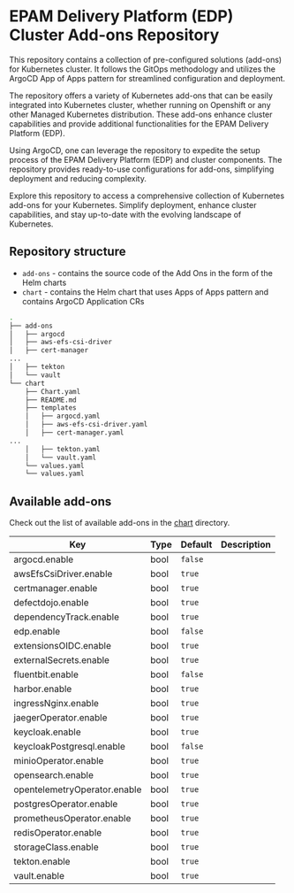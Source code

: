 # EPAM Delivery Platform (EDP) Cluster Add-ons Repository

This repository contains a collection of pre-configured solutions (add-ons) for Kubernetes cluster. It follows the GitOps methodology and utilizes the ArgoCD App of Apps pattern for streamlined configuration and deployment.

The repository offers a variety of Kubernetes add-ons that can be easily integrated into Kubernetes cluster, whether running on Openshift or any other Managed Kubernetes distribution. These add-ons enhance cluster capabilities and provide additional functionalities for the EPAM Delivery Platform (EDP).

Using ArgoCD, one can leverage the repository to expedite the setup process of the EPAM Delivery Platform (EDP) and cluster components. The repository provides ready-to-use configurations for add-ons, simplifying deployment and reducing complexity.

Explore this repository to access a comprehensive collection of Kubernetes add-ons for your Kubernetes. Simplify deployment, enhance cluster capabilities, and stay up-to-date with the evolving landscape of Kubernetes.

## Repository structure

* `add-ons` - contains the source code of the Add Ons in the form of the Helm charts
* `chart` - contains the Helm chart that uses Apps of Apps pattern and contains ArgoCD Application CRs

```bash
.
├── add-ons
│   ├── argocd
│   ├── aws-efs-csi-driver
│   ├── cert-manager
...
│   ├── tekton
│   └── vault
└── chart
    ├── Chart.yaml
    ├── README.md
    ├── templates
    │   ├── argocd.yaml
    │   ├── aws-efs-csi-driver.yaml
    │   ├── cert-manager.yaml
...
    │   ├── tekton.yaml
    │   └── vault.yaml
    └── values.yaml
    └── values.yaml
```

## Available add-ons

Check out the list of available add-ons in the [chart](./chart/README.md) directory.

| Key | Type | Default | Description |
|-----|------|---------|-------------|
| argocd.enable | bool | `false` |  |
| awsEfsCsiDriver.enable | bool | `true` |  |
| certmanager.enable | bool | `true` |  |
| defectdojo.enable | bool | `true` |  |
| dependencyTrack.enable | bool | `true` |  |
| edp.enable | bool | `false` |  |
| extensionsOIDC.enable | bool | `true` |  |
| externalSecrets.enable | bool | `true` |  |
| fluentbit.enable | bool | `false` |  |
| harbor.enable | bool | `true` |  |
| ingressNginx.enable | bool | `true` |  |
| jaegerOperator.enable | bool | `true` |  |
| keycloak.enable | bool | `true` |  |
| keycloakPostgresql.enable | bool | `false` |  |
| minioOperator.enable | bool | `true` |  |
| opensearch.enable | bool | `true` |  |
| opentelemetryOperator.enable | bool | `true` |  |
| postgresOperator.enable | bool | `true` |  |
| prometheusOperator.enable | bool | `true` |  |
| redisOperator.enable | bool | `true` |  |
| storageClass.enable | bool | `true` |  |
| tekton.enable | bool | `true` |  |
| vault.enable | bool | `true` |  |
